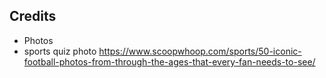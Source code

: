 ## Credits
- Photos 
- sports quiz photo https://www.scoopwhoop.com/sports/50-iconic-football-photos-from-through-the-ages-that-every-fan-needs-to-see/